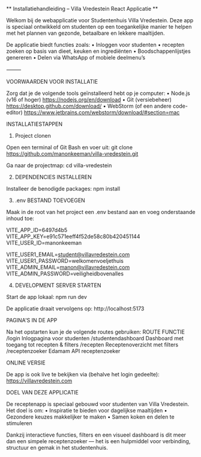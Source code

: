 ** Installatiehandleiding – Villa Vredestein React Applicatie **

Welkom bij de webapplicatie voor Studentenhuis Villa Vredestein. 
Deze app is speciaal ontwikkeld om studenten op een toegankelijke 
manier te helpen met het plannen van gezonde, betaalbare en 
lekkere maaltijden.

De applicatie biedt functies zoals:
•	Inloggen voor studenten
•	recepten zoeken op basis van dieet, keuken en ingrediënten
•	Boodschappenlijstjes genereren
•	Delen via WhatsApp of mobiele deelmenu’s

⸻

VOORWAARDEN VOOR INSTALLATIE

Zorg dat je de volgende tools geïnstalleerd hebt op je computer:
•	Node.js (v16 of hoger) https://nodejs.org/en/download
•	Git (versiebeheer) https://desktop.github.com/download/
•	WebStorm (of een andere code-editor) https://www.jetbrains.com/webstorm/download/#section=mac

INSTALLATIESTAPPEN

1. Project clonen

Open een terminal of Git Bash en voer uit:
git clone https://github.com/manonkeeman/villa-vredestein.git

Ga naar de projectmap:
cd villa-vredestein 

2. DEPENDENCIES INSTALLEREN

Installeer de benodigde packages:
npm install

3. .env BESTAND TOEVOEGEN
   
Maak in de root van het project een .env bestand aan en 
voeg onderstaande inhoud toe:

VITE_APP_ID=6497d4b5
VITE_APP_KEY=e91c571eeff4f52de58c80b420451144
VITE_USER_ID=manonkeeman

VITE_USER1_EMAIL=student@villavredestein.com
VITE_USER1_PASSWORD=welkomenvoeljethuis
VITE_ADMIN_EMAIL=manon@villavredestein.com
VITE_ADMIN_PASSWORD=veiligheidbovenalles

4. DEVELOPMENT SERVER STARTEN

Start de app lokaal:
npm run dev

De applicatie draait vervolgens op:
http://localhost:5173

PAGINA'S IN DE APP

Na het opstarten kun je de volgende routes gebruiken:
ROUTE                FUNCTIE
/login               Inlogpagina voor studenten
/studentendashboard  Dashboard met toegang tot recepten & filters
/recepten            Receptenoverzicht met filters
/receptenzoeker      Edamam API receptenzoeker

ONLINE VERSIE

De app is ook live te bekijken via (behalve het login gedeelte):
https://villavredestein.com

DOEL VAN DEZE APPLICATIE

De receptenapp is speciaal gebouwd voor studenten van Villa Vredestein. 
Het doel is om:
•   Inspiratie te bieden voor dagelijkse maaltijden
•   Gezondere keuzes makkelijker te maken
•	Samen koken en delen te stimuleren

Dankzij interactieve functies, filters en een visueel dashboard 
is dit meer dan een simpele receptenzoeker — 
het is een hulpmiddel voor verbinding, structuur en gemak 
in het studentenhuis.